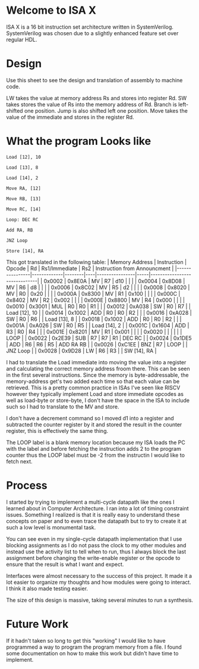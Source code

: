 # Welcome to ISA X
ISA X is a 16 bit instruction set architecture written in SystemVerilog.
SystemVerilog was chosen due to a slightly enhanced feature set over regular HDL.

# Design
Use this sheet to see the design and translation of assembly to machine code.

LW takes the value at memory address Rs and stores into register Rd.
SW takes stores the value of Rs into the memory address of Rd. Branch is left-shifted one position.
Jump is also shifted left one position. Move takes the value of the immediate and stores in the register Rd.

# What the program Looks like
```
Load [12], 10

Load [13], 8

Load [14], 2

Move RA, [12]

Move RB, [13]

Move RC, [14]

Loop: DEC RC

Add RA, RB

JNZ Loop

Store [14], RA
```

This got translated in the following table:
| Memory Address | Instruction | Opcode | Rd | Rs1/Immediate | Rs2 | Instruction from Announcment |
|----------------|-------------|--------|----|----------------|-----|------------------------------|
| 0x0002         | 0x8E0A      | MV     | R7 | d10            |     |                                |
| 0x0004         | 0x8D08      | MV     | R6 | d8             |     |                                |
| 0x0006         | 0x8C02      | MV     | R5 | d2             |     |                                |
| 0x0008         | 0x8020      | MV     | R0 | 0x20           |     |                                |
| 0x000A         | 0x8300      | MV     | R1 | 0x100          |     |                                |
| 0x000C         | 0x8402      | MV     | R2 | 0x002          |     |                                |
| 0x000E         | 0x8800      | MV     | R4 | 0x000          |     |                                |
| 0x0010         | 0x3001      | MUL    | R0 | R0             | R1  |                                |
| 0x0012         | 0xA038      | SW     | R0 | R7             |     | Load [12], 10                 |
| 0x0014         | 0x1002      | ADD    | R0 | R0             | R2  |                                |
| 0x0016         | 0xA028      | SW     | R0 | R6             |     | Load [13], 8                  |
| 0x0018         | 0x1002      | ADD    | R0 | R0             | R2  |                                |
| 0x001A         | 0xA026      | SW     | R0 | R5             |     | Load [14], 2                  |
| 0x001C         | 0x1604      | ADD    | R3 | R0             | R4  |                                |
| 0x001E         | 0x8201      | MV     | R1 | 0x001          |     |                                |
| 0x0020         |             |        |    |                |     | LOOP                           |
| 0x0022         | 0x2E39      | SUB    | R7 | R7             | R1  | DEC RC                         |
| 0x0024         | 0x1DE5      | ADD    | R6 | R6             | R5  | ADD RA RB                     |
| 0x0026         | 0xC1EE      | BNZ    | R7 | LOOP           |     | JNZ Loop                       |
| 0x0028         | 0x9D28      | LW     | R6 | R3             |     | SW [14], RA                    |

I had to translate the Load immediate into moving the value into a register and calculating the correct memory address froom there. This can be seen in the first several instructions. Since the memory is byte-addressable, the memory-address get's two added each time so that each value can be retrieved. This is a pretty common practice in ISAs I've seen like RISCV however they typically implement Load and store immediate opcodes as well as load-byte or store-byte, I don't have the space in the ISA to include such so I had to translate to the MV and store.

I don't have a decrement command so I moved d1 into a register and subtracted the counter register by it and stored the result in the counter register, this is effectively the same thing.

The LOOP label is a blank memory location because my ISA loads the PC with the label and before fetching the instruction adds 2 to the program counter thus the LOOP label must be -2 from the instructin I would like to fetch next.

# Process
I started by trying to implement a multi-cycle datapath like the ones I learned about in Computer Architecture. I ran into a lot of timing constraint issues. Something I realized is that it is really easy to understand these concepts on paper and to even trace the datapath but to try to create it at such a low level is monumental task.

You can see even in my single-cycle datapath implementation that I use blocking assignments as I do not pass the clock to my other modules and instead use the activity list to tell when to run, thus I always block the last assignment before changing the write-enable register or the opcode to ensure that the result is what I want and expect.

Interfaces were almost necessary to the success of this project. It made it a lot easier to organize my thoughts and how modules were going to interact. I think it also made testing easier.

The size of this design is massive, taking several minutes to run a synthesis.

# Future Work
If it hadn't taken so long to get this "working" I would like to have programmed a way to program the program memory from a file. I found some documentation on how to make this work but didn't have time to implement.
